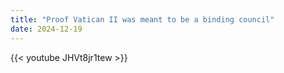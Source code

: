 ```yaml
---
title: "Proof Vatican II was meant to be a binding council"
date: 2024-12-19
---
```


{{< youtube JHVt8jr1tew >}}
